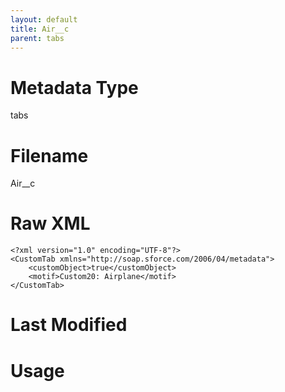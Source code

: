 ```yaml
---
layout: default
title: Air__c
parent: tabs
---
```

# Metadata Type
tabs


# Filename 
Air__c


# Raw XML
```
<?xml version="1.0" encoding="UTF-8"?>
<CustomTab xmlns="http://soap.sforce.com/2006/04/metadata">
    <customObject>true</customObject>
    <motif>Custom20: Airplane</motif>
</CustomTab>
```


# Last Modified


# Usage
